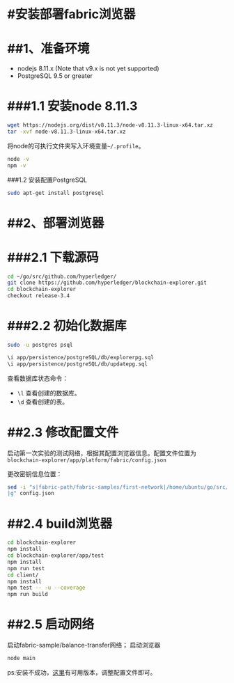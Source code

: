 #安装部署fabric浏览器
=========================

##1、准备环境
=====================

- nodejs 8.11.x (Note that v9.x is not yet supported)
- PostgreSQL 9.5 or greater

###1.1 安装node 8.11.3
=====================

```bash
wget https://nodejs.org/dist/v8.11.3/node-v8.11.3-linux-x64.tar.xz
tar -xvf node-v8.11.3-linux-x64.tar.xz
```
将node的可执行文件夹写入环境变量`~/.profile`。

```bash
node -v
npm -v
```
###1.2 安装配置PostgreSQL

```bash
sudo apt-get install postgresql
```

##2、部署浏览器
=====================

###2.1 下载源码 
=====================
```bash
cd ~/go/src/github.com/hyperledger/
git clone https://github.com/hyperledger/blockchain-explorer.git
cd blockchain-explorer
checkout release-3.4
```
###2.2 初始化数据库
======================
```bash
sudo -u postgres psql

\i app/persistence/postgreSQL/db/explorerpg.sql
\i app/persistence/postgreSQL/db/updatepg.sql
```

查看数据库状态命令：
- `\l` 查看创建的数据库。 
- `\d` 查看创建的表。

##2.3 修改配置文件
========================
启动第一次实验的测试网络，根据其配置浏览器信息。配置文件位置为`blockchain-explorer/app/platform/fabric/config.json`

更改密钥信息位置：
```bash
sed -i "s|fabric-path/fabric-samples/first-network|/home/ubuntu/go/src/github.com/hyperledger/fabric-samples/balance-transfer/artifacts/channel
|g" config.json
```

##2.4 build浏览器
===================
```bash
cd blockchain-explorer
npm install
cd blockchain-explorer/app/test
npm install
npm run test
cd client/
npm install
npm test -- -u --coverage
npm run build
```

##2.5 启动网络
===============
启动fabric-sample/balance-transfer网络；
启动浏览器
```bash
node main
```
ps:安装不成功，[这里](https://pan.baidu.com/s/1w5S-B3qRmrTmiO2V7EehqQ)有可用版本，调整配置文件即可。
